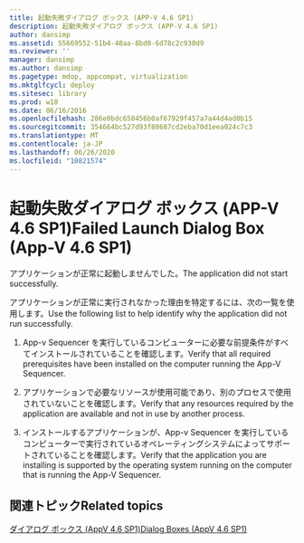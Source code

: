 ```yaml
---
title: 起動失敗ダイアログ ボックス (APP-V 4.6 SP1)
description: 起動失敗ダイアログ ボックス (APP-V 4.6 SP1)
author: dansimp
ms.assetid: 55669552-51b4-48aa-8bd0-6d78c2c930d9
ms.reviewer: ''
manager: dansimp
ms.author: dansimp
ms.pagetype: mdop, appcompat, virtualization
ms.mktglfcycl: deploy
ms.sitesec: library
ms.prod: w10
ms.date: 06/16/2016
ms.openlocfilehash: 286e0bdc650456b0af67929f457a7a44d4ad0b15
ms.sourcegitcommit: 354664bc527d93f80687cd2eba70d1eea024c7c3
ms.translationtype: MT
ms.contentlocale: ja-JP
ms.lasthandoff: 06/26/2020
ms.locfileid: "10821574"
---
```

# <span data-ttu-id="93225-103">起動失敗ダイアログ ボックス (APP-V 4.6 SP1)</span><span class="sxs-lookup"><span data-stu-id="93225-103">Failed Launch Dialog Box (App-V 4.6 SP1)</span></span>


<span data-ttu-id="93225-104">アプリケーションが正常に起動しませんでした。</span><span class="sxs-lookup"><span data-stu-id="93225-104">The application did not start successfully.</span></span>

<span data-ttu-id="93225-105">アプリケーションが正常に実行されなかった理由を特定するには、次の一覧を使用します。</span><span class="sxs-lookup"><span data-stu-id="93225-105">Use the following list to help identify why the application did not run successfully.</span></span>

1.  <span data-ttu-id="93225-106">App-v Sequencer を実行しているコンピューターに必要な前提条件がすべてインストールされていることを確認します。</span><span class="sxs-lookup"><span data-stu-id="93225-106">Verify that all required prerequisites have been installed on the computer running the App-V Sequencer.</span></span>

2.  <span data-ttu-id="93225-107">アプリケーションで必要なリソースが使用可能であり、別のプロセスで使用されていないことを確認します。</span><span class="sxs-lookup"><span data-stu-id="93225-107">Verify that any resources required by the application are available and not in use by another process.</span></span>

3.  <span data-ttu-id="93225-108">インストールするアプリケーションが、App-v Sequencer を実行しているコンピューターで実行されているオペレーティングシステムによってサポートされていることを確認します。</span><span class="sxs-lookup"><span data-stu-id="93225-108">Verify that the application you are installing is supported by the operating system running on the computer that is running the App-V Sequencer.</span></span>

## <span data-ttu-id="93225-109">関連トピック</span><span class="sxs-lookup"><span data-stu-id="93225-109">Related topics</span></span>


[<span data-ttu-id="93225-110">ダイアログ ボックス (AppV 4.6 SP1)</span><span class="sxs-lookup"><span data-stu-id="93225-110">Dialog Boxes (AppV 4.6 SP1)</span></span>](dialog-boxes--appv-46-sp1-.md)

 

 





